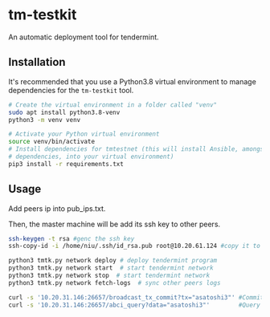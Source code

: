 # tm-testkit
An automatic deployment tool for tendermint.

## Installation
It's recommended that you use a Python3.8 virtual environment to manage
dependencies for the `tm-testkit` tool.

```bash
# Create the virtual environment in a folder called "venv"
sudo apt install python3.8-venv
python3 -m venv venv

# Activate your Python virtual environment
source venv/bin/activate
# Install dependencies for tmtestnet (this will install Ansible, amongst other
# dependencies, into your virtual environment)
pip3 install -r requirements.txt
```
## Usage
Add peers ip into pub_ips.txt.

Then, the master machine will be add its ssh key to other peers.

``` Bash
ssh-keygen -t rsa #genc the ssh key
ssh-copy-id -i /home/niu/.ssh/id_rsa.pub root@10.20.61.124 #copy it to other peers

python3 tmtk.py network deploy # deploy tendermint program
python3 tmtk.py network start  # start tendermint network
python3 tmtk.py network stop  # start tendermint network
python3 tmtk.py network fetch-logs  # sync other peers logs

curl -s '10.20.31.146:26657/broadcast_tx_commit?tx="asatoshi3"' #Commit a tx
curl -s '10.20.31.146:26657/abci_query?data="asatoshi3"'        #Query a tx

```


